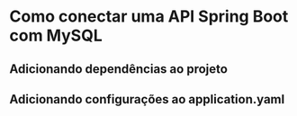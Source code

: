 # Como conectar uma API Spring Boot com MySQL

## Adicionando dependências ao projeto

## Adicionando configurações ao application.yaml